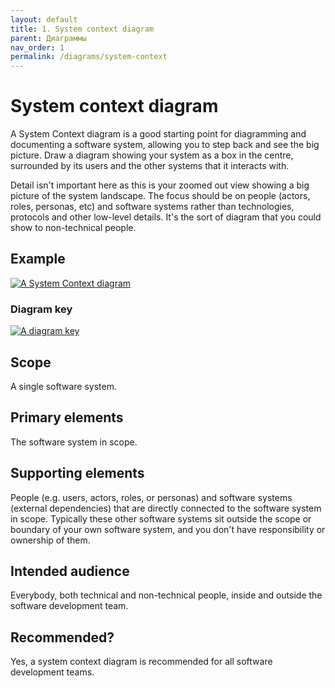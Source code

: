 ```yaml
---
layout: default
title: 1. System context diagram
parent: Диаграммы
nav_order: 1
permalink: /diagrams/system-context
---
```


# System context diagram

A System Context diagram is a good starting point for diagramming and documenting a software system, allowing you to
step back and see the big picture. Draw a diagram showing your system as a box in the centre, surrounded by its users
and the other systems that it interacts with.

Detail isn't important here as this is your zoomed out view showing a big picture of the system landscape. The focus
should be on people (actors, roles, personas, etc) and software systems rather than technologies, protocols and other
low-level details. It's the sort of diagram that you could show to non-technical people.

## Example

[![A System Context diagram](https://static.structurizr.com/workspace/36141/diagrams/SystemContext.png)](https://static.structurizr.com/workspace/36141/diagrams/SystemContext.png)

### Diagram key

[![A diagram key](https://static.structurizr.com/workspace/36141/diagrams/SystemContext-key.png)](https://static.structurizr.com/workspace/36141/diagrams/SystemContext-key.png)

## Scope

A single software system.

## Primary elements

The software system in scope.

## Supporting elements

People (e.g. users, actors, roles, or personas) and software systems (external dependencies) that are directly connected
to the software system in scope. Typically these other software systems sit outside the scope or boundary of your
own software system, and you don't have responsibility or ownership of them.

## Intended audience

Everybody, both technical and non-technical people, inside and outside the software development team.

## Recommended?

Yes, a system context diagram is recommended for all software development teams.

<script type="application/javascript" src="https://code.jquery.com/jquery-3.7.1.slim.min.js"></script>
<script type="application/javascript" src="/assets/c4model.js"></script>